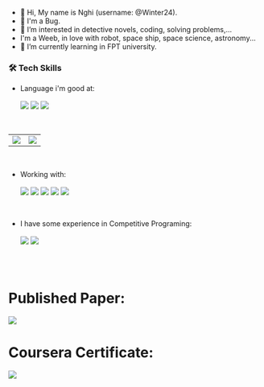 - 👋 Hi, My name is Nghi (username: @Winter24).
- 🐞 I'm a Bug.
- 👀 I’m interested in detective novels, coding, solving problems,...
- I'm a Weeb, in love with robot, space ship, space science, astronomy... 
- 🌱 I’m currently learning in FPT university.
###  	:hammer_and_wrench: Tech Skills

- Language i'm good at:
  <br/>
  <br/>
  <img src="https://img.shields.io/badge/Python-3776AB?style=for-the-badge&logo=Python&logoColor=white">
  <img src="https://img.shields.io/badge/C-A8B9CC?style=for-the-badge&logo=c&logoColor=black"/>
  <img src="https://img.shields.io/badge/C++-00599C?style=for-the-badge&logo=c%2B%2B&logoColor=white"/>
<br/>

<table>
  <tr>
    <td>
      <!-- GitHub Stats card -->
      <img src="https://github-readme-stats.vercel.app/api?username=winter24&show_icons=true&theme=show_icons=true&bg_color=2b213a&title_color=FF66C4&icon_color=F8D866&text_color=C9D1D9&border_color=30363D" />
    </td>
    <td>
      <!-- Most Used Languages card -->
      <img src="https://github-readme-stats.vercel.app/api/top-langs/?username=winter24&layout=compact&bg_color=2b213a&title_color=FF66C4&icon_color=F8D866&text_color=C9D1D9&border_color=30363D" />
    </td>
  </tr>
</table>

<br/>

- Working with:
  <br/>
  <br/>
  <img src="https://img.shields.io/badge/ROS-22314E?style=for-the-badge&logo=ROS&logoColor=white"/>
  <img src="https://img.shields.io/badge/ROS2-22314E?style=for-the-badge&logo=ROS&logoColor=white"/>
  <img src="https://img.shields.io/badge/Ubuntu-E95420?style=for-the-badge&logo=ubuntu&logoColor=white">
  <img src="https://img.shields.io/badge/Kaggle-035a7d?style=for-the-badge&logo=kaggle&logoColor=white">
  <img src="https://img.shields.io/badge/opencv-%23white.svg?style=for-the-badge&logo=opencv&logoColor=white">
<br/>

- I have some experience in Competitive Programing:
  <br/>
  <br/>
  <img src="https://img.shields.io/badge/-Hackerrank-2EC866?style=for-the-badge&logo=HackerRank&logoColor=white">
  <img src="https://img.shields.io/badge/LeetCode-000000?style=for-the-badge&logo=LeetCode&logoColor=#d16c06">
<br/>
<br/>


<h1>Published Paper:</h1> <img src="https://img.shields.io/badge/Google%20Scholar-4285F4?style=for-the-badge&logo=google-scholar&logoColor=white">
<br/>

<h1>Coursera Certificate:</h1> <img src="https://img.shields.io/badge/Coursera-%230056D2.svg?style=for-the-badge&logo=Coursera&logoColor=white">
<br/>

</div>

<!---
Winter24/Winter24 is a ✨ special ✨ repository because its `README.md` (this file) appears on your GitHub profile.
You can click the Preview link to take a look at your changes.
Icon badge:
Node js: https://img.shields.io/badge/node.js-6DA55F?style=for-the-badge&logo=node.js&logoColor=white
Javascript: https://img.shields.io/badge/javascript-%23323330.svg?style=for-the-badge&logo=javascript&logoColor=%23F7DF1E
--->
